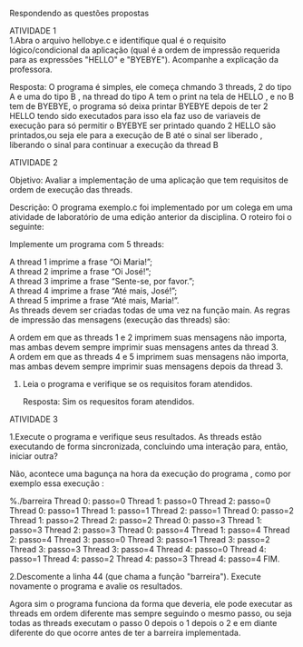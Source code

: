 Respondendo as  questões propostas

ATIVIDADE 1  
1.Abra o arquivo hellobye.c e identifique qual é o requisito lógico/condicional da aplicação (qual é a ordem de impressão requerida para as expressões "HELLO" e "BYEBYE"). Acompanhe a explicação da professora.  

Resposta:
O programa é simples, ele começa chmando 3 threads, 2 do tipo A e uma do tipo B , na thread do tipo A tem o print na tela de HELLO , e no B tem de BYEBYE, o programa só deixa printar BYEBYE depois de ter 2 HELLO tendo sido executados para isso ela faz uso de variaveis de execução para só permitir o BYEBYE ser printado quando 2 HELLO são printados,ou seja ele para a execução de B até o sinal ser liberado , liberando o sinal para continuar a execução da thread B


ATIVIDADE 2  

Objetivo: Avaliar a implementação de uma aplicação que tem requisitos de ordem de execução das threads.  

Descrição: O programa exemplo.c foi implementado por um colega em uma atividade de laboratório de uma edição anterior da disciplina. O roteiro foi o seguinte:  

Implemente um programa com 5 threads:  

A thread 1 imprime a frase “Oi Maria!”;  
A thread 2 imprime a frase “Oi José!”;  
A thread 3 imprime a frase “Sente-se, por favor.”;  
A thread 4 imprime a frase “Até mais, José!”;  
A thread 5 imprime a frase “Até mais, Maria!”.  
As threads devem ser criadas todas de uma vez na função main. As regras de impressão das mensagens (execução das threads) são:  

A ordem em que as threads 1 e 2 imprimem suas mensagens não importa, mas ambas devem sempre imprimir suas mensagens antes da thread 3.  
A ordem em que as threads 4 e 5 imprimem suas mensagens não importa, mas ambas devem sempre imprimir suas mensagens depois da thread 3.   


1. Leia o programa e verifique se os requisitos foram atendidos.

   Resposta: Sim os requesitos foram atendidos.

ATIVIDADE 3  



1.Execute o programa e verifique seus resultados. As threads estão executando de forma sincronizada, concluindo uma interação para, então, iniciar outra?  

Não, acontece uma bagunça na hora da execução do programa , como por exemplo essa execução :


%./barreira
Thread 0: passo=0
Thread 1: passo=0
Thread 2: passo=0
Thread 0: passo=1
Thread 1: passo=1
Thread 2: passo=1
Thread 0: passo=2
Thread 1: passo=2
Thread 2: passo=2
Thread 0: passo=3
Thread 1: passo=3
Thread 2: passo=3
Thread 0: passo=4
Thread 1: passo=4
Thread 2: passo=4
Thread 3: passo=0
Thread 3: passo=1
Thread 3: passo=2
Thread 3: passo=3
Thread 3: passo=4
Thread 4: passo=0
Thread 4: passo=1
Thread 4: passo=2
Thread 4: passo=3
Thread 4: passo=4
FIM.


2.Descomente a linha 44 (que chama a função "barreira"). Execute novamente o programa e avalie os resultados.  

Agora sim o programa funciona da forma que deveria, ele pode executar as threads em ordem diferente mas sempre seguindo o mesmo passo, ou seja todas as threads executam o passo 0 depois o 1 depois o 2 e em diante diferente do que ocorre antes de ter a barreira implementada.

